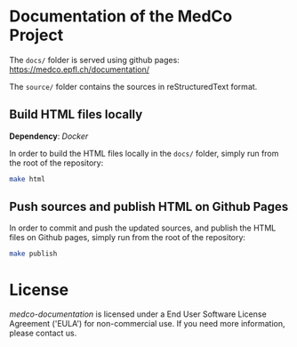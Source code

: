 # Documentation of the MedCo Project
The `docs/` folder is served using github pages: 
https://medco.epfl.ch/documentation/

The `source/` folder contains the sources in reStructuredText format.

## Build HTML files locally
**Dependency**: *Docker*

In order to build the HTML files locally in the `docs/` folder, 
simply run from the root of the repository:
```bash
make html
```

## Push sources and publish HTML on Github Pages
In order to commit and push the updated sources, and publish the HTML files on Github pages, 
simply run from the root of the repository:
```bash
make publish
```

# License
*medco-documentation* is licensed under a End User Software License Agreement ('EULA') for non-commercial use.
If you need more information, please contact us.

